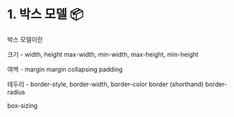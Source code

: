 # 1. 박스 모델 📦
박스 모델이란

크기 - width, height
max-width, min-width, max-height, min-height

여백 - margin
margin collapsing
padding

테두리 - border-style, border-width, border-color
border (shorthand)
border-radius

box-sizing